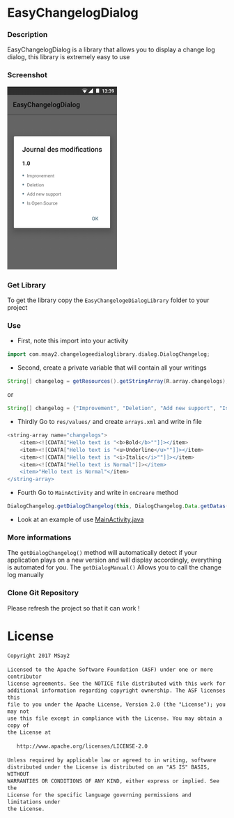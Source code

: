 # EasyChangelogDialog

### Description
EasyChangelogDialog is a library that allows you to display a change log dialog, this library is extremely easy to use

### Screenshot
<img src="screenshots/screen_01.png" width="50%">

### Get Library
To get the library copy the ```EasyChangelogeDialogLibrary``` folder to your project

### Use
* First, note this import into your activity

```gradle
import com.msay2.changelogeedialoglibrary.dialog.DialogChangelog;
```

* Second, create a private variable that will contain all your writings

```gradle
String[] changelog = getResources().getStringArray(R.array.changelogs);
```
or
```gradle
String[] changelog = {"Improvement", "Deletion", "Add new support", "Is Open Source"};
```

* Thirdly Go to ```res/values/``` and create ```arrays.xml``` and write in file 

```gradle
<string-array name="changelogs">
	<item><![CDATA["Hello text is "<b>Bold</b>""]]></item>
	<item><![CDATA["Hello text is "<u>Underline</u>""]]></item>
	<item><![CDATA["Hello text is "<i>Italic</i>""]]></item>
	<item><![CDATA["Hello text is Normal"]]></item>
	<item>"Hello text is Normal"</item>
</string-array>
```

* Fourth Go to ```MainActivity``` and write in ```onCreare``` method

```gradle
DialogChangelog.getDialogChangelog(this, DialogChangelog.Data.getDatas(changelog));
```
* Look at an example of use [MainActivity.java](https://github.com/MSay2/EasyChangelogDialog/blob/master/app/src/main/java/com/msay2/changelogdialog/MainActivity.java)

### More informations
The ```getDialogChangelog()``` method will automatically detect if your application plays on a new version and will display accordingly, everything is automated for you.
The ```getDialogManual()``` Allows you to call the change log manually

### Clone Git Repository
Please refresh the project so that it can work !

# License

```
Copyright 2017 MSay2

Licensed to the Apache Software Foundation (ASF) under one or more contributor
license agreements. See the NOTICE file distributed with this work for
additional information regarding copyright ownership. The ASF licenses this
file to you under the Apache License, Version 2.0 (the "License"); you may not
use this file except in compliance with the License. You may obtain a copy of
the License at

   http://www.apache.org/licenses/LICENSE-2.0

Unless required by applicable law or agreed to in writing, software
distributed under the License is distributed on an "AS IS" BASIS, WITHOUT
WARRANTIES OR CONDITIONS OF ANY KIND, either express or implied. See the
License for the specific language governing permissions and limitations under
the License.
```
